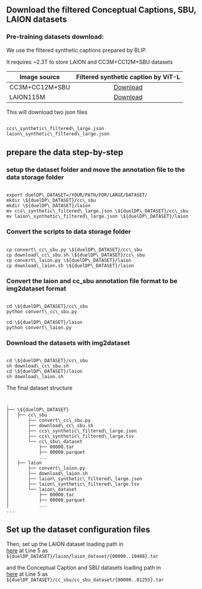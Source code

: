 
## Download the filtered Conceptual Captions, SBU, LAION datasets

### Pre-training datasets download:
We use the filtered synthetic captions prepared by BLIP. 

It requires ~2.3T to store LAION and CC3M+CC12M+SBU datasets

Image source | Filtered synthetic caption by ViT-L
--- | :---:
CC3M+CC12M+SBU | <a href="https://storage.googleapis.com/sfr-vision-language-research/BLIP/datasets/ccs_synthetic_filtered_large.json">Download</a>
LAION115M |  <a href="https://storage.googleapis.com/sfr-vision-language-research/BLIP/datasets/laion_synthetic_filtered_large.json">Download</a>

This will download two json files 
```

ccs\_synthetic\_filtered\_large.json
laion\_synthetic\_filtered\_large.json

```

## prepare the data step-by-step

### setup the dataset folder and move the annotation file to the data storage folder
```

export duelDP\_DATASET=/YOUR/PATH/FOR/LARGE/DATASET/
mkdir \${duelDP\_DATASET}/cc\_sbu
mkdir \${duelDP\_DATASET}/laion
mv ccs\_synthetic\_filtered\_large.json \${duelDP\_DATASET}/cc\_sbu
mv laion\_synthetic\_filtered\_large.json \${duelDP\_DATASET}/laion

```

### Convert the scripts to data storage folder
```

cp convert\_cc\_sbu.py \${duelDP\_DATASET}/cc\_sbu
cp download\_cc\_sbu.sh \${duelDP\_DATASET}/cc\_sbu
cp convert\_laion.py \${duelDP\_DATASET}/laion
cp download\_laion.sh \${duelDP\_DATASET}/laion

```

### Convert the laion and cc_sbu annotation file format to be img2dataset format
```

cd \${duelDP\_DATASET}/cc\_sbu
python convert\_cc\_sbu.py

cd \${duelDP\_DATASET}/laion
python convert\_laion.py

```

### Download the datasets with img2dataset
```

cd \${duelDP\_DATASET}/cc\_sbu
sh download\_cc\_sbu.sh
cd \${duelDP\_DATASET}/laion
sh download\_laion.sh

```

The final dataset structure

```

.
├── \${duelDP\_DATASET}
│   ├── cc\_sbu
│       ├── convert\_cc\_sbu.py
│       ├── download\_cc\_sbu.sh
│       ├── ccs\_synthetic\_filtered\_large.json
│       ├── ccs\_synthetic\_filtered\_large.tsv
│       └── cc\_sbu\_dataset
│           ├── 00000.tar
│           ├── 00000.parquet
│           ...
│   ├── laion
│       ├── convert\_laion.py
│       ├── download\_laion.sh
│       ├── laion\_synthetic\_filtered\_large.json
│       ├── laion\_synthetic\_filtered\_large.tsv
│       └── laion\_dataset
│           ├── 00000.tar
│           ├── 00000.parquet
│           ...
...

```

## Set up the dataset configuration files

Then, set up the LAION dataset loading path in  
[here](../duelDP/configs/datasets/laion/defaults.yaml#L5) at Line 5 as  
`${duelDP_DATASET}/laion/laion_dataset/{00000..10488}.tar`

and the Conceptual Caption and SBU datasets loading path in  
[here](../duelDP/configs/datasets/cc_sbu/defaults.yaml#L5) at Line 5 as  
`${duelDP_DATASET}/cc_sbu/cc_sbu_dataset/{00000..01255}.tar`

